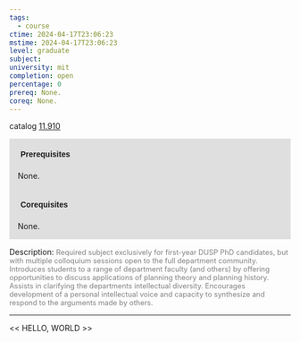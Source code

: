 ```yaml
---
tags:
  - course
ctime: 2024-04-17T23:06:23
mstime: 2024-04-17T23:06:23
level: graduate
subject: 
university: mit
completion: open
percentage: 0
prereq: None.
coreq: None.
---
```


catalog [11.910](http://student.mit.edu/catalog/m11c.html#11.910)

<span style="display: block; padding: 15px; background-color: rgb(100, 100, 100, 0.2);"><font id="m_prereq630_0" style="display: block; font-family: Arial, sans-serif; font-weight: bold; padding: 5px">Prerequisites</font><br><span id="prereq630_0">None.</span></span>
<span style="display: block; padding: 15px; background-color: rgb(100, 100, 100, 0.2);"><font id="m_coreq630_0" style="display: block; font-family: Arial, sans-serif; font-weight: bold; padding: 5px">Corequisites</font><br><span id="coreq630_0">None.</span></span>

<font style="">Description:</font>
<font style="color: grey; font-size: 0.8rem;">Required subject exclusively for first-year DUSP PhD candidates, but with multiple colloquium sessions open to the full department community.  Introduces students to a range of department faculty (and others) by offering opportunities to discuss applications of planning theory and planning history. Assists in clarifying the departments intellectual diversity.  Encourages development of a personal intellectual voice and capacity to synthesize and respond to the arguments made by others.</font>



---

<< HELLO, WORLD >>
